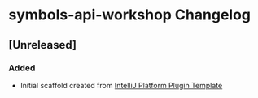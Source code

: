 <!-- Keep a Changelog guide -> https://keepachangelog.com -->

# symbols-api-workshop Changelog

## [Unreleased]
### Added
- Initial scaffold created from [IntelliJ Platform Plugin Template](https://github.com/JetBrains/intellij-platform-plugin-template)
